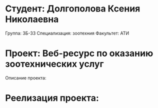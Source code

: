 # Студент: Долгополова Ксения Николаевна
Группа: ЗБ-33
Специализация: зоотехния
Факультет: АТИ
# Проект: Веб-ресурс по оказанию зоотехнических услуг
Описание проекта: 
# Реелизация проекта: 

